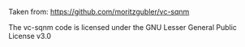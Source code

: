 Taken from: https://github.com/moritzgubler/vc-sqnm

The vc-sqnm code is licensed under the GNU Lesser General Public License v3.0